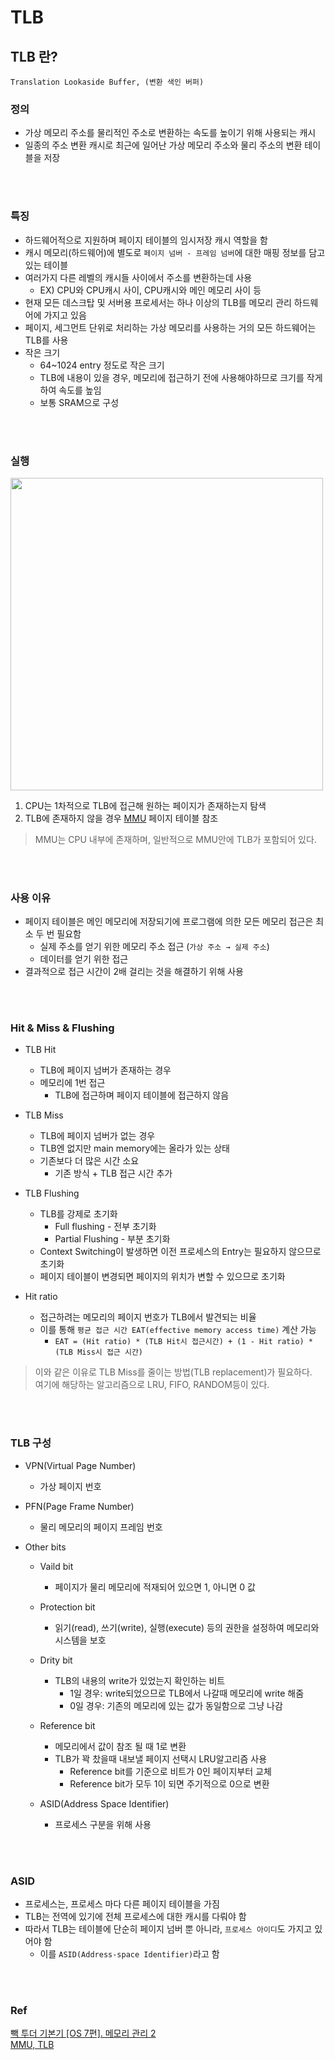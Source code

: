 # TLB


## TLB 란?
`Translation Lookaside Buffer, (변환 색인 버퍼)`            

### 정의
- 가상 메모리 주소를 물리적인 주소로 변환하는 속도를 높이기 위해 사용되는 캐시
- 일종의 주소 변환 캐시로 최근에 일어난 가상 메모리 주소와 물리 주소의 변환 테이블을 저장


<br>
<br>

### 특징
- 하드웨어적으로 지원하며 페이지 테이블의 임시저장 캐시 역할을 함
- 캐시 메모리(하드웨어)에 별도로 `페이지 넘버 - 프레임 넘버`에 대한 매핑 정보를 담고 있는 테이블 
- 여러가지 다른 레벨의 캐시들 사이에서 주소를 변환하는데 사용
    - EX) CPU와 CPU캐시 사이, CPU캐시와 메인 메모리 사이 등
- 현재 모든 데스크탑 및 서버용 프로세서는 하나 이상의 TLB를 메모리 관리 하드웨어에 가지고 있음
- 페이지, 세그먼트 단위로 처리하는 가상 메모리를 사용하는 거의 모든 하드웨어는 TLB를 사용
- 작은 크기
    - 64~1024 entry 정도로 작은 크기
    - TLB에 내용이 있을 경우, 메모리에 접근하기 전에 사용해야하므로 크기를 작게하여 속도를 높임
    - 보통 SRAM으로 구성

<br>
<br>


### 실행

<img src ="https://upload.wikimedia.org/wikipedia/commons/6/6e/Translation_Lookaside_Buffer.png" width="500" heigth="300">

1. CPU는 1차적으로 TLB에 접근해 원하는 페이지가 존재하는지 탐색         
2. TLB에 존재하지 않을 경우 [MMU](https://github.com/jmxx219/CS-Study/blob/main/OperatingSystem/가상%20메모리.md#mmumemory-management-unit-메모리-관리-장치)
 페이지 테이블 참조

 > MMU는 CPU 내부에 존재하며, 일반적으로 MMU안에 TLB가 포함되어 있다.

<br>
<br>

### 사용 이유
- 페이지 테이블은 메인 메모리에 저장되기에 프로그램에 의한 모든 메모리 접근은 최소 두 번 필요함
    - 실제 주소를 얻기 위한 메모리 주소 접근 (`가상 주소 → 실제 주소`)
    - 데이터를 얻기 위한 접근
- 결과적으로 접근 시간이 2배 걸리는 것을 해결하기 위해 사용

<br>
<br>

### Hit & Miss & Flushing
- TLB Hit
    - TLB에 페이지 넘버가 존재하는 경우
    - 메모리에 1번 접근
        - TLB에 접근하며 페이지 테이블에 접근하지 않음
- TLB Miss
    - TLB에 페이지 넘버가 없는 경우
    - TLB엔 없지만 main memory에는 올라가 있는 상태
    - 기존보다 더 많은 시간 소요
        - 기존 방식 + TLB 접근 시간 추가
- TLB Flushing
    - TLB를 강제로 초기화
        - Full flushing - 전부 초기화
        - Partial Flushing - 부분 초기화
    - Context Switching이 발생하면 이전 프로세스의 Entry는 필요하지 않으므로 초기화
    - 페이지 테이블이 변경되면 페이지의 위치가 변할 수 있으므로 초기화

- Hit ratio
    - 접근하려는 메모리의 페이지 번호가 TLB에서 발견되는 비율
    - 이를 통해 `평균 접근 시간 EAT(effective memory access time)` 계산 가능
        - `EAT = (Hit ratio) * (TLB Hit시 접근시간) + (1 - Hit ratio) * (TLB Miss시 접근 시간)`

> 이와 같은 이유로 TLB Miss를 줄이는 방법(TLB replacement)가 필요하다.      
> 여기에 해당하는 알고리즘으로 LRU, FIFO, RANDOM등이 있다.


<br>
<br>



### TLB 구성

- VPN(Virtual Page Number)
    - 가상 페이지 번호

- PFN(Page Frame Number)
    - 물리 메모리의 페이지 프레임 번호

- Other bits
    - Vaild bit
        - 페이지가 물리 메모리에 적재되어 있으면 1, 아니면 0 값

    - Protection bit
        - 읽기(read), 쓰기(write), 실행(execute) 등의 권한을 설정하여 메모리와 시스템을 보호

    - Drity bit
        - TLB의 내용의 write가 있었는지 확인하는 비트
            - 1일 경우: write되었으므로 TLB에서 나갈때 메모리에 write 해줌
            - 0일 경우: 기존의 메모리에 있는 값가 동일함으로 그냥 나감

    - Reference bit
        - 메모리에서 값이 참조 될 때 1로 변환
        - TLB가 꽉 찼을때 내보낼 페이지 선택시 LRU알고리즘 사용
            - Reference bit를 기준으로 비트가 0인 페이지부터 교체
            - Reference bit가 모두 1이 되면 주기적으로 0으로 변환

    - ASID(Address Space Identifier)
        - 프로세스 구분을 위해 사용

<br>
<br>

### ASID
- 프로세스는, 프로세스 마다 다른 페이지 테이블을 가짐
- TLB는 전역에 있기에 전체 프로세스에 대한 캐시를 다뤄야 함
- 따라서 TLB는 테이블에 단순히 페이지 넘버 뿐 아니라, `프로세스 아이디`도 가지고 있어야 함
    - 이를 `ASID(Address-space Identifier)`라고 함

<br>
<br>

### Ref
[빽 투더 기본기 [OS 7편]. 메모리 관리 2](https://dailyheumsi.tistory.com/138)           
[MMU, TLB](https://hojunking.tistory.com/119)